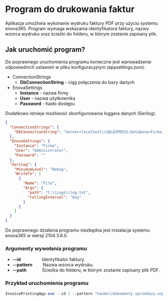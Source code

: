 # Program do drukowania faktur

Aplikacja umożliwia wykonanie wydruku faktury PDF przy użyciu systemu enova365. Program wymaga wskazania identyfikatora faktury, nazwy wzorca wydruku oraz ścieżki do folderu, w którym zostanie zapisany plik.


## Jak uruchomić program?

Do poprawnego uruchomienia programu konieczne jest wprowadzenie odpowiednich ustawień w pliku konfiguracyjnym (appsettings.json).

- ConnectionStrings
  - **DbConnectionString** - ciąg połączenia do bazy danych
- EnovaSettings
  - **Instance** - nazwa firmy
  - **User** - nazwa użytkownika
  - **Password** - hasło dostępu

Dodatkowo istnieje możliwość skonfigurowania loggera danych (Serilog).

```json
{
  "ConnectionStrings": {
    "DbConnectionString": "Server=localhost\\SQLEXPRESS;Database=Firma;Trusted_Connection=True"
  },
  "EnovaSettings": {
    "Instance": "Firma",
    "User": "Administrator",
    "Password": ""
  },
  "Serilog": {
    "MinimumLevel": "Debug",
    "WriteTo": [
      {
        "Name": "File",
        "Args": {
          "path": "C:\\Logs\\log.txt",
          "rollingInterval": "Day"
        }
      }
    ]
  }
}

```
Do poprawnego działania programu niezbędna jest instalacja systemu enova365 w wersji 2104.3.8.0.

### Argumenty wywołania programu

- **--id**      &emsp;&emsp;&emsp;&emsp;&nbsp; Identyfikator faktury.
- **--pattern** &emsp;&nbsp;&nbsp;&nbsp; Nazwa wzorca wydruku.
- **--path**    &emsp;&emsp;&emsp; Ścieżka do folderu, w którym zostanie zapisany plik PDF.


### Przykład uruchomienia programu

```csharp
InvoicePrintingApp.exe --id 1 --pattern "handel/dokumenty sprzedazy.aspx" --path "C:\Faktury"
```
